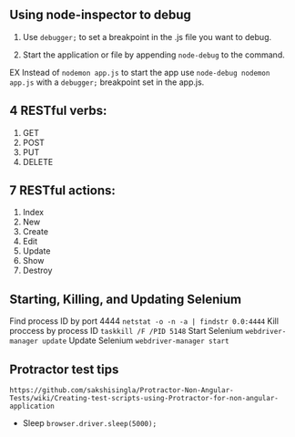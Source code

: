 Using node-inspector to debug
---
1. Use `debugger;` to set a breakpoint in the .js file you want to debug.

2. Start the application or file by appending `node-debug` to the command.

EX Instead of `nodemon app.js` to start the app use `node-debug nodemon app.js` with a `debugger;` breakpoint set in the app.js.



4 RESTful verbs:
---
1. GET
2. POST
3. PUT
4. DELETE

7 RESTful actions:
---
1. Index
2. New
3. Create
4. Edit
5. Update
6. Show
7. Destroy



Starting, Killing, and Updating Selenium
---
Find process ID by port 4444
`netstat -o -n -a | findstr 0.0:4444`
Kill proccess by process ID
`taskkill /F /PID 5148`
Start Selenium
`webdriver-manager update`
Update Selenium
`webdriver-manager start`



Protractor test tips
---
`https://github.com/sakshisingla/Protractor-Non-Angular-Tests/wiki/Creating-test-scripts-using-Protractor-for-non-angular-application`
- Sleep
`browser.driver.sleep(5000);`
